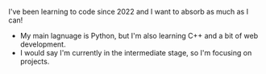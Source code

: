 I've been learning to code since 2022 and I want to absorb as much as I can!
- My main lagnuage is Python, but I'm also learning C++ and a bit of web development.
- I would say I'm currently in the intermediate stage, so I'm focusing on projects.
